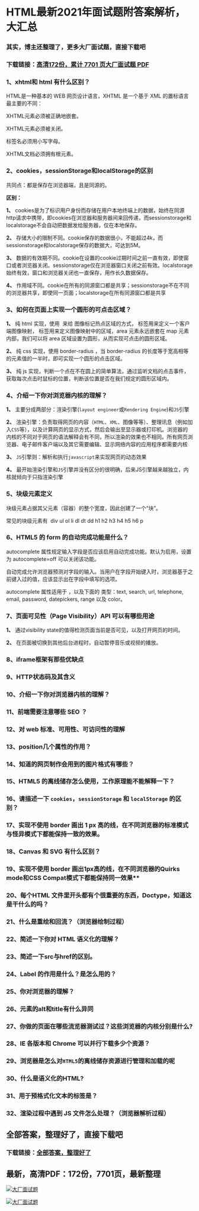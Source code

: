 # HTML最新2021年面试题附答案解析，大汇总

### 其实，博主还整理了，更多大厂面试题，直接下载吧

### 下载链接：[高清172份，累计 7701 页大厂面试题  PDF](https://github.com/souyunku/DevBooks/blob/master/docs/index.md)



### 1、xhtml和 html 有什么区别？

HTML是一种基本的 WEB 网页设计语言，XHTML 是一个基于 XML 的置标语言最主要的不同：

XHTML元素必须被正确地嵌套。

XHTML元素必须被关闭。

标签名必须用小写字母。

XHTML文档必须拥有根元素。


### 2、cookies，sessionStorage和localStorage的区别

共同点：都是保存在浏览器端，且是同源的。

**区别：**

**1、** cookies是为了标识用户身份而存储在用户本地终端上的数据，始终在同源http请求中携带，即cookies在浏览器和服务器间来回传递，而sessionstorage和localstorage不会自动把数据发给服务器，仅在本地保存。

**2、** 存储大小的限制不同。cookie保存的数据很小，不能超过4k，而sessionstorage和localstorage保存的数据大，可达到5M。

**3、** 数据的有效期不同。cookie在设置的cookie过期时间之前一直有效，即使窗口或者浏览器关闭。sessionstorage仅在浏览器窗口关闭之前有效。localstorage始终有效，窗口和浏览器关闭也一直保存，用作长久数据保存。

**4、** 作用域不同。cookie在所有的同源窗口都是共享；sessionstorage不在不同的浏览器共享，即使同一页面；localstorage在所有同源窗口都是共享


### 3、如何在页面上实现一个圆形的可点击区域？

**1、** 纯 html 实现，使用  来给  图像标记热点区域的方式， 标签用来定义一个客户端图像映射， 标签用来定义图像映射中的区域，area 元素永远嵌套在 map 元素内部，我们可以将 area 区域设置为圆形，从而实现可点击的圆形区域。

**2、** 纯 css 实现，使用 border-radius ，当 border-radius 的长度等于宽高相等的元素值的一半时，即可实现一个圆形的点击区域。

**3、** 纯 js 实现，判断一个点在不在圆上的简单算法，通过监听文档的点击事件，获取每次点击时鼠标的位置，判断该位置是否在我们规定的圆形区域内。


### 4、介绍一下你对浏览器内核的理解？

**1、** 主要分成两部分：渲染引擎(`layout engineer`或`Rendering Engine`)和`JS`引擎

**2、** 渲染引擎：负责取得网页的内容（`HTML`、`XML`、图像等等）、整理讯息（例如加入`CSS`等），以及计算网页的显示方式，然后会输出至显示器或打印机。浏览器的内核的不同对于网页的语法解释会有不同，所以渲染的效果也不相同。所有网页浏览器、电子邮件客户端以及其它需要编辑、显示网络内容的应用程序都需要内核

**3、** `JS`引擎则：解析和执行`javascript`来实现网页的动态效果

**4、** 最开始渲染引擎和`JS`引擎并没有区分的很明确，后来JS引擎越来越独立，内核就倾向于只指渲染引擎


### 5、块级元素定义

块级元素占据其父元素（容器）的整个宽度，因此创建了一个“块”。

常见的块级元素有  div ul ol li dl dt dd h1 h2 h3 h4 h5 h6 p


### 6、HTML5 的 form 的自动完成功能是什么？

autocomplete 属性规定输入字段是否应该启用自动完成功能。默认为启用，设置为 autocomplete=off 可以关闭该功能。

自动完成允许浏览器预测对字段的输入。当用户在字段开始键入时，浏览器基于之前键入过的值，应该显示出在字段中填写的选项。

autocomplete 属性适用于 ，以及下面的  类型：text, search, url, telephone, email, password, datepickers, range 以及 color。


### 7、页面可见性（Page Visibility）API 可以有哪些用途

**1、** 通过visibility state的值得检测页面当前是否可见，以及打开网页的时间。

**2、** 在页面被切换到其他后台进程时，自动暂停音乐或视频的播放。


### 8、iframe框架有那些优缺点
### 9、HTTP状态码及其含义
### 10、介绍一下你对浏览器内核的理解？
### 11、前端需要注意哪些 SEO ？
### 12、对 web 标准、可用性、可访问性的理解
### 13、position几个属性的作用？
### 14、知道的网页制作会用到的图片格式有哪些？
### 15、HTML5 的离线储存怎么使用，工作原理能不能解释一下？
### 16、请描述一下 `cookies`，`sessionStorage` 和 `localStorage` 的区别？
### 17、实现不使用 border 画出 1 px 高的线，在不同浏览器的标准模式与怪异模式下都能保持一致的效果。
### 18、Canvas 和 SVG 有什么区别？
### 19、实现不使用 border 画出1px高的线，在不同浏览器的Quirks mode和CSS Compat模式下都能保持同一效果**
### 20、每个HTML 文件里开头都有个很重要的东西，Doctype，知道这是干什么的吗？
### 21、什么是重绘和回流？（浏览器绘制过程）
### 22、简述一下你对 HTML 语义化的理解？
### 23、简述一下src与href的区别。
### 24、Label 的作用是什么？是怎么用的？
### 25、你对浏览器的理解？
### 26、元素的alt和title有什么异同
### 27、你做的页面在哪些流览器测试过？这些浏览器的内核分别是什么?
### 28、IE 各版本和 Chrome 可以并行下载多少个资源？
### 29、浏览器是怎么对`HTML5`的离线储存资源进行管理和加载的呢
### 30、什么是语义化的HTML?
### 31、用于预格式化文本的标签是？
### 32、渲染过程中遇到 JS 文件怎么处理？（浏览器解析过程）




## 全部答案，整理好了，直接下载吧

### 下载链接：[全部答案，整理好了](https://www.souyunku.com/wp-content/uploads/weixin/githup-weixin-2.png)




## 最新，高清PDF：172份，7701页，最新整理

[![大厂面试题](https://www.souyunku.com/wp-content/uploads/weixin/mst.png "架构师专栏")](https://www.souyunku.com/wp-content/uploads/weixin/githup-weixin.png "架构师专栏")

[![大厂面试题](https://www.souyunku.com/wp-content/uploads/weixin/githup-weixin.png "架构师专栏")](https://www.souyunku.com/wp-content/uploads/weixin/githup-weixin.png "架构师专栏")

